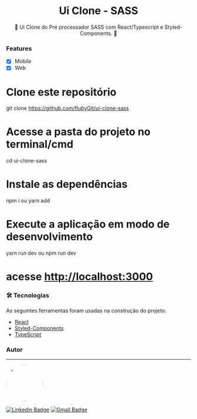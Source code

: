 <h1 align="center">
    Ui Clone - SASS
</h1>
<p align="center">🚀 Ui Clone do Pré processador SASS com React/Typescript e Styled-Components. 🚀</p>

### Features

- [x] Mobile
- [x] Web

# Clone este repositório
 git clone <https://github.com/flubyGit/ui-clone-sass>

# Acesse a pasta do projeto no terminal/cmd
cd ui-clone-sass

# Instale as dependências
 npm i ou yarn add 

# Execute a aplicação em modo de desenvolvimento
 yarn run dev ou npm run dev

# acesse <http://localhost:3000> 

### 🛠 Tecnologias

As seguintes ferramentas foram usadas na construção do projeto:

- [React](https://pt-br.reactjs.org/)
- [Styled-Components](https://styled-components.com/)
- [TypeScript](https://www.typescriptlang.org/)

### Autor
---

 <img style="border-radius: 50%;" src="https://avatars0.githubusercontent.com/u/49297012?s=460&u=eb098ff1aa01f227e394b6d1233c240bb58f3c14&v=4" width="100px;" alt=""/>
 <br />
 
[![Linkedin Badge](https://img.shields.io/badge/-Felipe-blue?style=flat-square&logo=Linkedin&logoColor=white&link=https://www.linkedin.com/in/devfandre/)](https://www.linkedin.com/in/devfandre/) 
[![Gmail Badge](https://img.shields.io/badge/-profissionalf.andre@gmail.com-c14438?style=flat-square&logo=Gmail&logoColor=white&link=mailto:profissionalf.andre@gmail.com)](mailto:profissionalf.andre@gmail.com)
